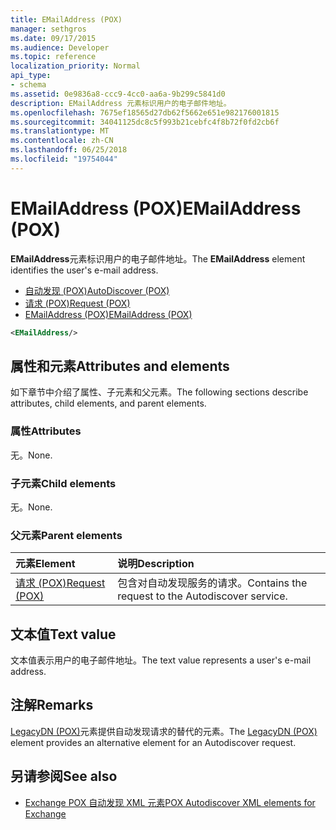 ```yaml
---
title: EMailAddress (POX)
manager: sethgros
ms.date: 09/17/2015
ms.audience: Developer
ms.topic: reference
localization_priority: Normal
api_type:
- schema
ms.assetid: 0e9836a8-ccc9-4cc0-aa6a-9b299c5841d0
description: EMailAddress 元素标识用户的电子邮件地址。
ms.openlocfilehash: 7675ef18565d27db62f5662e651e982176001815
ms.sourcegitcommit: 34041125dc8c5f993b21cebfc4f8b72f0fd2cb6f
ms.translationtype: MT
ms.contentlocale: zh-CN
ms.lasthandoff: 06/25/2018
ms.locfileid: "19754044"
---
```

# <a name="emailaddress-pox"></a><span data-ttu-id="0a877-103">EMailAddress (POX)</span><span class="sxs-lookup"><span data-stu-id="0a877-103">EMailAddress (POX)</span></span>

<span data-ttu-id="0a877-104">**EMailAddress**元素标识用户的电子邮件地址。</span><span class="sxs-lookup"><span data-stu-id="0a877-104">The **EMailAddress** element identifies the user's e-mail address.</span></span> 
  
- [<span data-ttu-id="0a877-105">自动发现 (POX)</span><span class="sxs-lookup"><span data-stu-id="0a877-105">AutoDiscover (POX)</span></span>](autodiscover-pox.md) 
- [<span data-ttu-id="0a877-106">请求 (POX)</span><span class="sxs-lookup"><span data-stu-id="0a877-106">Request (POX)</span></span>](request-pox.md) 
- [<span data-ttu-id="0a877-107">EMailAddress (POX)</span><span class="sxs-lookup"><span data-stu-id="0a877-107">EMailAddress (POX)</span></span>](emailaddress-pox.md)
  
```xml
<EMailAddress/>
```

## <a name="attributes-and-elements"></a><span data-ttu-id="0a877-108">属性和元素</span><span class="sxs-lookup"><span data-stu-id="0a877-108">Attributes and elements</span></span>

<span data-ttu-id="0a877-109">如下章节中介绍了属性、子元素和父元素。</span><span class="sxs-lookup"><span data-stu-id="0a877-109">The following sections describe attributes, child elements, and parent elements.</span></span>
  
### <a name="attributes"></a><span data-ttu-id="0a877-110">属性</span><span class="sxs-lookup"><span data-stu-id="0a877-110">Attributes</span></span>

<span data-ttu-id="0a877-111">无。</span><span class="sxs-lookup"><span data-stu-id="0a877-111">None.</span></span>
  
### <a name="child-elements"></a><span data-ttu-id="0a877-112">子元素</span><span class="sxs-lookup"><span data-stu-id="0a877-112">Child elements</span></span>

<span data-ttu-id="0a877-113">无。</span><span class="sxs-lookup"><span data-stu-id="0a877-113">None.</span></span>
  
### <a name="parent-elements"></a><span data-ttu-id="0a877-114">父元素</span><span class="sxs-lookup"><span data-stu-id="0a877-114">Parent elements</span></span>

|<span data-ttu-id="0a877-115">**元素**</span><span class="sxs-lookup"><span data-stu-id="0a877-115">**Element**</span></span>|<span data-ttu-id="0a877-116">**说明**</span><span class="sxs-lookup"><span data-stu-id="0a877-116">**Description**</span></span>|
|:-----|:-----|
|[<span data-ttu-id="0a877-117">请求 (POX)</span><span class="sxs-lookup"><span data-stu-id="0a877-117">Request (POX)</span></span>](request-pox.md) <br/> |<span data-ttu-id="0a877-118">包含对自动发现服务的请求。</span><span class="sxs-lookup"><span data-stu-id="0a877-118">Contains the request to the Autodiscover service.</span></span>  <br/> |
   
## <a name="text-value"></a><span data-ttu-id="0a877-119">文本值</span><span class="sxs-lookup"><span data-stu-id="0a877-119">Text value</span></span>

<span data-ttu-id="0a877-120">文本值表示用户的电子邮件地址。</span><span class="sxs-lookup"><span data-stu-id="0a877-120">The text value represents a user's e-mail address.</span></span>
  
## <a name="remarks"></a><span data-ttu-id="0a877-121">注解</span><span class="sxs-lookup"><span data-stu-id="0a877-121">Remarks</span></span>

<span data-ttu-id="0a877-122">[LegacyDN (POX)](legacydn-pox.md)元素提供自动发现请求的替代的元素。</span><span class="sxs-lookup"><span data-stu-id="0a877-122">The [LegacyDN (POX)](legacydn-pox.md) element provides an alternative element for an Autodiscover request.</span></span> 
  
## <a name="see-also"></a><span data-ttu-id="0a877-123">另请参阅</span><span class="sxs-lookup"><span data-stu-id="0a877-123">See also</span></span>

- [<span data-ttu-id="0a877-124">Exchange POX 自动发现 XML 元素</span><span class="sxs-lookup"><span data-stu-id="0a877-124">POX Autodiscover XML elements for Exchange</span></span>](pox-autodiscover-xml-elements-for-exchange.md)

